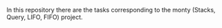 In this repository there are the tasks corresponding to the monty (Stacks, Query, LIFO, FIFO) project.
